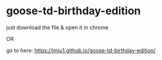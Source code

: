 # goose-td-birthday-edition



just download the file \& open it in chrome



OR



go to here: https://jmiu1.github.io/goose-td-birthday-edition/

